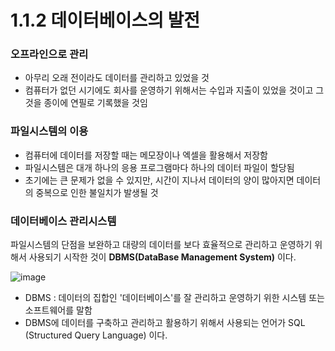 # 1.1.2 데이터베이스의 발전

### 오프라인으로 관리
- 아무리 오래 전이라도 데이터를 관리하고 있었을 것
- 컴퓨터가 없던 시기에도 회사를 운영하기 위해서는 수입과 지출이 있었을 것이고 그것을 종이에 연필로 기록했을 것임
  
### 파일시스템의 이용
- 컴퓨터에 데이터를 저장할 때는 메모장이나 엑셀을 활용해서 저장함
- 파일시스템은 대개 하나의 응용 프로그램마다 하나의 데이터 파일이 할당됨
- 초기에는 큰 문제가 없을 수 있지만, 시간이 지나서 데이터의 양이 많아지면 데이터의 중복으로 인한 불일치가 발생될 것

### 데이터베이스 관리시스템
파일시스템의 단점을 보완하고 대량의 데이터를 보다 효율적으로 관리하고 운영하기 위해서 사용되기 시작한 것이 **DBMS(DataBase Management System)** 이다.

![image](https://github.com/user-attachments/assets/81370080-b447-4d08-addf-b6042e969a41)

- DBMS : 데이터의 집합인 '데이터베이스'를 잘 관리하고 운영하기 위한 시스템 또는 소프트웨어를 말함
- DBMS에 데이터를 구축하고 관리하고 활용하기 위해서 사용되는 언어가 SQL (Structured Query Language) 이다.

